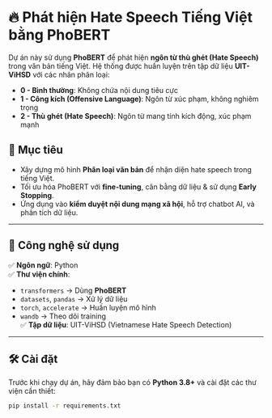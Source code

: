 # 🔥 Phát hiện Hate Speech Tiếng Việt bằng PhoBERT

Dự án này sử dụng **PhoBERT** để phát hiện **ngôn từ thù ghét (Hate Speech)** trong văn bản tiếng Việt. Hệ thống được huấn luyện trên tập dữ liệu **UIT-ViHSD** với các nhãn phân loại:  
- **0 - Bình thường**: Không chứa nội dung tiêu cực  
- **1 - Công kích (Offensive Language)**: Ngôn từ xúc phạm, không nghiêm trọng  
- **2 - Thù ghét (Hate Speech)**: Ngôn từ mang tính kích động, xúc phạm mạnh  

## 🚀 Mục tiêu  
- Xây dựng mô hình **Phân loại văn bản** để nhận diện hate speech trong tiếng Việt.  
- Tối ưu hóa PhoBERT với **fine-tuning**, cân bằng dữ liệu & sử dụng **Early Stopping**.  
- Ứng dụng vào **kiểm duyệt nội dung mạng xã hội**, hỗ trợ chatbot AI, và phân tích dữ liệu.  

---

## 📌 Công nghệ sử dụng  
✅ **Ngôn ngữ**: Python  
✅ **Thư viện chính**:  
- `transformers` → Dùng **PhoBERT**  
- `datasets`, `pandas` → Xử lý dữ liệu  
- `torch`, `accelerate` → Huấn luyện mô hình  
- `wandb` → Theo dõi training  
✅ **Tập dữ liệu**: UIT-ViHSD (Vietnamese Hate Speech Detection)  

---

## 🛠 Cài đặt  
Trước khi chạy dự án, hãy đảm bảo bạn có **Python 3.8+** và cài đặt các thư viện cần thiết:

```bash
pip install -r requirements.txt
